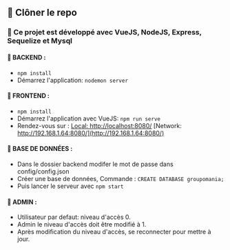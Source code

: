 ## 🔨 Clôner le repo

### 🔧 Ce projet est développé avec VueJS, NodeJS, Express, Sequelize et Mysql

#### 🚩 BACKEND :

- `npm install`
- Démarrez l'application: `nodemon server`

#### 🚩 FRONTEND :

- `npm install`
- Démarrez l'application avec VueJS: `npm run serve`
- Rendez-vous sur :
  [Local: http://localhost:8080/](http://localhost:8080/)
  [Network: http://192.168.1.64:8080/](http://192.168.1.64:8080/)

#### 💾 BASE DE DONNÉES :

- Dans le dossier backend modifer le mot de passe dans config/config.json
- Créer une base de données, Commande : `CREATE DATABASE groupomania;`
- Puis lancer le serveur avec `npm start`

#### 👷 ADMIN :

- Utilisateur par defaut: niveau d'accès 0.
- Admin le niveau d'accès doit être modifié à 1.
- Après modification du niveau d'accès, se reconnecter pour mettre à jour.
